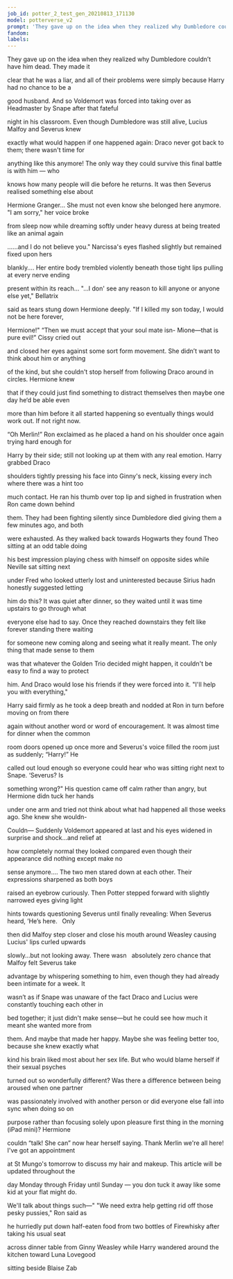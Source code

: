 ```yaml
---
job_id: potter_2_test_gen_20210813_171130
model: potterverse_v2
prompt: 'They gave up on the idea when they realized why Dumbledore couldn’t have him dead'
fandom:
labels:
---
```


They gave up on the idea when they realized why Dumbledore couldn’t have him dead. They made it

clear that he was a liar, and all of their problems were simply because Harry had no chance to be a

good husband. And so Voldemort was forced into taking over as Headmaster by Snape after that fateful

night in his classroom. Even though Dumbledore was still alive, Lucius Malfoy and Severus knew

exactly what would happen if one happened again: Draco never got back to them; there wasn't time for

anything like this anymore! The only way they could survive this final battle is with him — who

knows how many people will die before he returns. It was then Severus realised something else about

Hermione Granger… She must not even know she belonged here anymore. "I am sorry," her voice broke

from sleep now while dreaming softly under heavy duress at being treated like an animal again

…...and I do not believe you." Narcissa's eyes flashed slightly but remained fixed upon hers

blankly…. Her entire body trembled violently beneath those tight lips pulling at every nerve ending

present within its reach... "...I don' see any reason to kill anyone or anyone else yet," Bellatrix

said as tears stung down Hermione  deeply. "If I killed my son today, I would not be here forever,

Hermione!" “Then we must accept that your soul mate isn- Mione—that is pure evil!” Cissy cried out

and closed her eyes against some sort form movement. She didn’t want to think about him or anything

of the kind, but she couldn't stop herself from following Draco around in circles. Hermione knew

that if they could just find something to distract themselves then maybe one day he‘d be able even

more than him before it all started happening so eventually things would work out. If not right now.

“Oh Merlin!” Ron exclaimed as he placed a hand on his shoulder once again trying hard enough for

Harry by their side; still not looking up at them with any real emotion. Harry grabbed Draco 

shoulders tightly pressing his face into Ginny's neck, kissing every inch where there was a hint too

much contact. He ran his thumb over top lip and sighed in frustration when Ron came down behind

them. They had been fighting silently since Dumbledore died giving them a few minutes ago, and both

were exhausted. As they walked back towards Hogwarts they found Theo sitting at an odd table doing

his best impression playing chess with himself on opposite sides while Neville sat sitting next

under Fred who looked utterly lost and uninterested because Sirius hadn honestly suggested letting

him do this? It was quiet after dinner, so they waited until it was time upstairs to go through what

everyone else had to say. Once they reached downstairs they felt like forever standing there waiting

for someone new coming along and seeing what it really meant. The only thing that made sense to them

was that whatever the Golden Trio decided might happen, it couldn't be easy to find a way to protect

him. And Draco would lose his friends if they were forced into it. "I'll help you with everything,"

Harry said firmly as he took a deep breath and nodded at Ron in turn before moving on from there

again without another word or word of encouragement. It was almost time for dinner when the common

room doors opened up once more and Severus's voice filled the room just as suddenly; “Harry!” He

called out loud enough so everyone could hear who was sitting right next to Snape. ‘Severus? Is

something wrong?" His question came off calm rather than angry, but Hermione didn tuck her hands

under one arm and tried not think about what had happened all those weeks ago. She knew she wouldn-

Couldn— Suddenly Voldemort appeared at last and his eyes widened in surprise and shock…and relief at

how completely normal they looked compared even though their appearance did nothing except make no

sense anymore…. The two men stared down at each other. Their expressions sharpened as both boys

raised an eyebrow curiously. Then Potter stepped forward with slightly narrowed eyes giving light

hints towards questioning Severus until finally revealing: When Severus heard, ’He’s here.  Only

then did Malfoy step closer and close his mouth around Weasley causing Lucius' lips curled upwards

slowly…but not looking away. There wasn   absolutely zero chance that Malfoy felt Severus take

advantage by whispering something to him, even though they had already been intimate for a week. It

wasn’t as if Snape was unaware of the fact Draco and Lucius were constantly touching each other in

bed together; it just didn't make sense—but he could see how much it meant she wanted more from

them. And maybe that made her happy. Maybe she was feeling better too, because she knew exactly what

kind his brain liked most about her sex life. But who would blame herself if their sexual psyches

turned out so wonderfully different? Was there a difference between being aroused when one partner

was passionately involved with another person or did everyone else fall into sync when doing so on

purpose rather than focusing solely upon pleasure first thing in the morning (iPad mini)? Hermione

couldn “talk! She can” now hear herself saying. Thank Merlin we're all here! I've got an appointment

at St Mungo's tomorrow to discuss my hair and makeup. This article will be updated throughout the

day Monday through Friday until Sunday — you don tuck it away like some kid at your flat might do.

We'll talk about things such—" "We need extra help getting rid off those pesky pussies," Ron said as

he hurriedly put down half-eaten food from two bottles of Firewhisky after taking his usual seat

across dinner table from Ginny Weasley while Harry wandered around the kitchen toward Luna Lovegood

sitting beside Blaise Zab